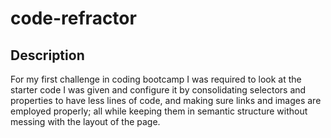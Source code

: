 # code-refractor

## Description

For my first challenge in coding bootcamp I was required to look at the starter code I was given and configure it by consolidating selectors and properties to have less lines of code, and making sure links and images are employed properly; all while keeping them in semantic structure without messing with the layout of the page. 
